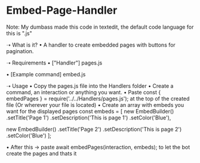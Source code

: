 # Embed-Page-Handler
Note: My dumbass made this code in textedit, the default code language for this is ".js"


➝ What is it?
• A handler to create embedded pages with buttons for pagination. 

➝ Requirements
• ["Handler"] pages.js

• [Example command] embed.js

➝ Usage
• Copy the pages.js file into the Handlers folder
• Create a command, an interaction or anything you want. 
• Paste const { embedPages } = require('../../Handlers/pages.js'); at the top of the created file (Or wherever your file is located)
• Create an array with embeds you want for the displayed pages
const embeds = [ 
new EmbedBuilder()
.setTitle('Page 1')
.setDescription('This is page 1')
.setColor('Blue'), 

new EmbedBuilder()
.setTitle('Page 2')
.setDescription('This is page 2')
.setColor('Blue')
];


• After this -> paste  await embedPages(interaction, embeds); to let the bot create the pages and thats it
